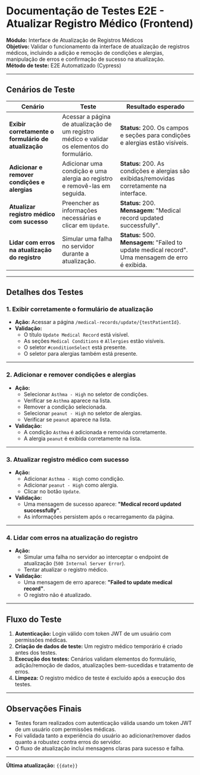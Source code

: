 # **Documentação de Testes E2E - Atualizar Registro Médico (Frontend)**

**Módulo:** Interface de Atualização de Registros Médicos  
**Objetivo:** Validar o funcionamento da interface de atualização de registros médicos, incluindo a adição e remoção de condições e alergias, manipulação de erros e confirmação de sucesso na atualização.  
**Método de teste:** E2E Automatizado (Cypress)  

---

## **Cenários de Teste**

| **Cenário** | **Teste** | **Resultado esperado** |
|------------|-----------|------------------------|
| **Exibir corretamente o formulário de atualização** | Acessar a página de atualização de um registro médico e validar os elementos do formulário. | **Status:** 200. Os campos e seções para condições e alergias estão visíveis. |
| **Adicionar e remover condições e alergias** | Adicionar uma condição e uma alergia ao registro e removê-las em seguida. | **Status:** 200. As condições e alergias são exibidas/removidas corretamente na interface. |
| **Atualizar registro médico com sucesso** | Preencher as informações necessárias e clicar em `Update`. | **Status:** 200. **Mensagem:** "Medical record updated successfully". |
| **Lidar com erros na atualização do registro** | Simular uma falha no servidor durante a atualização. | **Status:** 500. **Mensagem:** "Failed to update medical record". Uma mensagem de erro é exibida. |

---

## **Detalhes dos Testes**

### **1. Exibir corretamente o formulário de atualização**  
- **Ação:** Acessar a página `/medical-records/update/{testPatientId}`.  
- **Validação:**  
   - O título `Update Medical Record` está visível.  
   - As seções `Medical Conditions` e `Allergies` estão visíveis.  
   - O seletor `#conditionSelect` está presente.  
   - O seletor para alergias também está presente.  

---

### **2. Adicionar e remover condições e alergias**  
- **Ação:**  
   - Selecionar `Asthma - High` no seletor de condições.  
   - Verificar se `Asthma` aparece na lista.  
   - Remover a condição selecionada.  
   - Selecionar `peanut - High` no seletor de alergias.  
   - Verificar se `peanut` aparece na lista.  
- **Validação:**  
   - A condição `Asthma` é adicionada e removida corretamente.  
   - A alergia `peanut` é exibida corretamente na lista.  

---

### **3. Atualizar registro médico com sucesso**  
- **Ação:**  
   - Adicionar `Asthma - High` como condição.  
   - Adicionar `peanut - High` como alergia.  
   - Clicar no botão `Update`.  
- **Validação:**  
   - Uma mensagem de sucesso aparece: **"Medical record updated successfully"**.  
   - As informações persistem após o recarregamento da página.  

---

### **4. Lidar com erros na atualização do registro**  
- **Ação:**  
   - Simular uma falha no servidor ao interceptar o endpoint de atualização (`500 Internal Server Error`).  
   - Tentar atualizar o registro médico.  
- **Validação:**  
   - Uma mensagem de erro aparece: **"Failed to update medical record"**.  
   - O registro não é atualizado.  

---

## **Fluxo do Teste**

1. **Autenticação:** Login válido com token JWT de um usuário com permissões médicas.  
2. **Criação de dados de teste:** Um registro médico temporário é criado antes dos testes.  
3. **Execução dos testes:** Cenários validam elementos do formulário, adição/remoção de dados, atualizações bem-sucedidas e tratamento de erros.  
4. **Limpeza:** O registro médico de teste é excluído após a execução dos testes.  

---

## **Observações Finais**
- Testes foram realizados com autenticação válida usando um token JWT de um usuário com permissões médicas.
- Foi validada tanto a experiência do usuário ao adicionar/remover dados quanto a robustez contra erros do servidor.
- O fluxo de atualização inclui mensagens claras para sucesso e falha.

---

**Última atualização:** `{{date}}`
